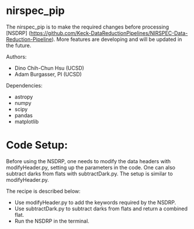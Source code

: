 # nirspec_pip
The nirspec_pip is to make the required changes before processing [NSDRP] (https://github.com/Keck-DataReductionPipelines/NIRSPEC-Data-Reduction-Pipeline). More features are developing and will be updated in the future.

Authors:
* Dino Chih-Chun Hsu (UCSD)
* Adam Burgasser, PI (UCSD)

Dependencies:
* astropy
* numpy
* scipy
* pandas
* matplotlib

# Code Setup:
Before using the NSDRP, one needs to modify the data headers with modifyHeader.py, setting up the parameters in the code. One can also subtract darks from flats with subtractDark.py. The setup is similar to modifyHeader.py.

The recipe is described below:
* Use modifyHeader.py to add the keywords required by the NSDRP.
* Use subtractDark.py to subtract darks from flats and return a combined flat.
* Run the NSDRP in the terminal.

